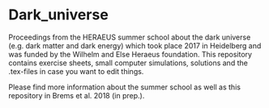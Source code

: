 # Dark_universe
Proceedings from the HERAEUS summer school about the dark universe (e.g. dark matter and dark energy) which took place 2017 in Heidelberg and was funded by the Wilhelm and Else Heraeus foundation. This repository contains exercise sheets, small computer simulations, solutions and the .tex-files in case you want to edit things.

Please find more information about the summer school as well as this repository in Brems et al. 2018 (in prep.).
